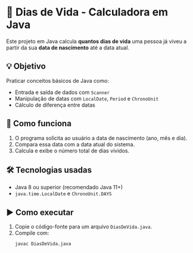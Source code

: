 # 📅 Dias de Vida - Calculadora em Java

Este projeto em Java calcula **quantos dias de vida** uma pessoa já viveu a partir da sua **data de nascimento** até a data atual.

## 💡 Objetivo

Praticar conceitos básicos de Java como:
- Entrada e saída de dados com `Scanner`
- Manipulação de datas com `LocalDate`, `Period` e `ChronoUnit`
- Cálculo de diferença entre datas

## 🧠 Como funciona

1. O programa solicita ao usuário a data de nascimento (ano, mês e dia).
2. Compara essa data com a data atual do sistema.
3. Calcula e exibe o número total de dias vividos.

## 🛠️ Tecnologias usadas

- Java 8 ou superior (recomendado Java 11+)
- `java.time.LocalDate` e `ChronoUnit.DAYS`

## ▶️ Como executar

1. Copie o código-fonte para um arquivo `DiasDeVida.java`.
2. Compile com:
   ```bash
   javac DiasDeVida.java
 
